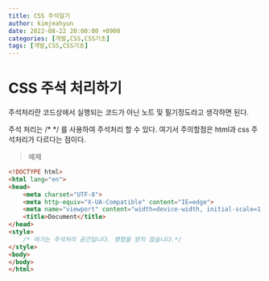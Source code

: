 ```yaml
---
title: CSS 주석달기
author: kimjeahyun
date: 2022-08-22 20:00:00 +0900
categories: [개발,CSS,CSS기초]
tags: [개발,CSS,CSS기초]
---
```


# CSS 주석 처리하기

주석처리란 코드상에서 실행되는 코드가 아닌 노트 및 필기정도라고 생각하면 된다.

주석 처리는 
/* */ 를 사용하여 주석처리 할 수 있다. 
여기서 주의할점은 html과 css 주석처리가 다르다는 점이다.

> 예제

```html
<!DOCTYPE html>
<html lang="en">
<head>
    <meta charset="UTF-8">
    <meta http-equiv="X-UA-Compatible" content="IE=edge">
    <meta name="viewport" content="width=device-width, initial-scale=1.0">
    <title>Document</title>
</head>
<style>
    /* 여기는 주석처리 공간입니다. 영향을 받지 않습니다.*/
</style>
<body>
</body>
</html>
```

